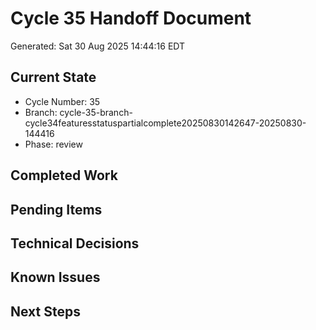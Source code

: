 # Cycle 35 Handoff Document

Generated: Sat 30 Aug 2025 14:44:16 EDT

## Current State
- Cycle Number: 35
- Branch: cycle-35-branch-cycle34featuresstatuspartialcomplete20250830142647-20250830-144416
- Phase: review

## Completed Work
<!-- Updated by each agent as they complete their phase -->

## Pending Items
<!-- Items that need attention in the next phase or cycle -->

## Technical Decisions
<!-- Important technical decisions made during this cycle -->

## Known Issues
<!-- Issues discovered but not yet resolved -->

## Next Steps
<!-- Clear action items for the next agent/cycle -->


